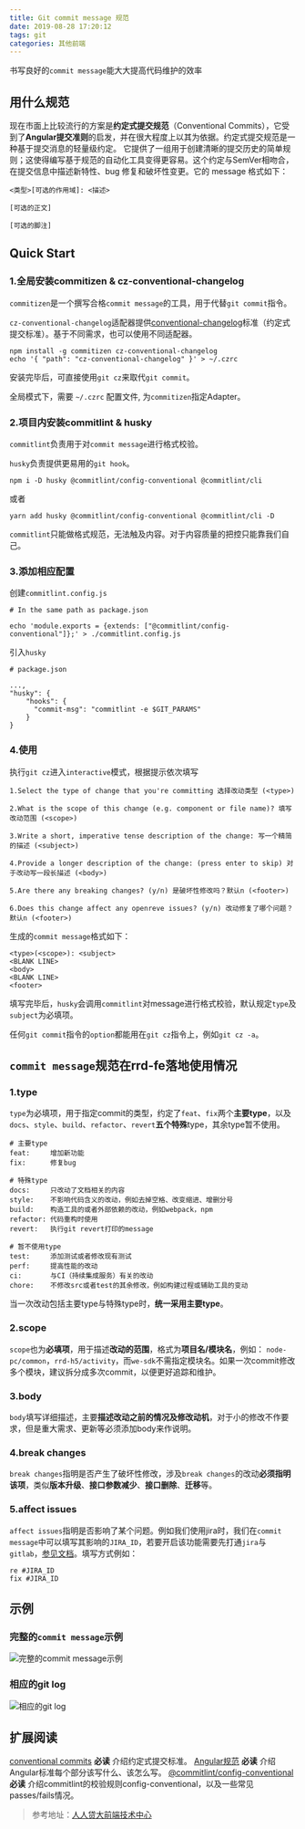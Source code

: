 ```yaml
---
title: Git commit message 规范
date: 2019-08-28 17:20:12
tags: git
categories: 其他前端
---
```


书写良好的`commit message`能大大提高代码维护的效率

<!-- more -->

## 用什么规范

现在市面上比较流行的方案是**约定式提交规范**（Conventional Commits），它受到了**Angular提交准则**的启发，并在很大程度上以其为依据。约定式提交规范是一种基于提交消息的轻量级约定。 它提供了一组用于创建清晰的提交历史的简单规则；这使得编写基于规范的自动化工具变得更容易。这个约定与SemVer相吻合，在提交信息中描述新特性、bug 修复和破坏性变更。它的 message 格式如下：

```
<类型>[可选的作用域]: <描述>

[可选的正文]

[可选的脚注]
```

## Quick Start

### 1.全局安装commitizen & cz-conventional-changelog

`commitizen`是一个撰写合格`commit message`的工具，用于代替`git commit`指令。

`cz-conventional-changelog`适配器提供[conventional-changelog](https://github.com/conventional-changelog/conventional-changelog)标准（约定式提交标准）。基于不同需求，也可以使用不同适配器。

```
npm install -g commitizen cz-conventional-changelog
echo '{ "path": "cz-conventional-changelog" }' > ~/.czrc
```

安装完毕后，可直接使用`git cz`来取代`git commit`。

全局模式下，需要 `~/.czrc` 配置文件, 为`commitizen`指定Adapter。

### 2.项目内安装commitlint & husky

`commitlint`负责用于对`commit message`进行格式校验。

`husky`负责提供更易用的`git hook`。

`npm i -D husky @commitlint/config-conventional @commitlint/cli`

或者

`yarn add husky @commitlint/config-conventional @commitlint/cli -D`

`commitlint`只能做格式规范，无法触及内容。对于内容质量的把控只能靠我们自己。

### 3.添加相应配置

创建`commitlint.config.js`

```
# In the same path as package.json

echo 'module.exports = {extends: ["@commitlint/config-conventional"]};' > ./commitlint.config.js
```

引入`husky`

```
# package.json

...,
"husky": {
    "hooks": {
      "commit-msg": "commitlint -e $GIT_PARAMS"
    }
}
```

### 4.使用

执行`git cz`进入`interactive`模式，根据提示依次填写

```
1.Select the type of change that you're committing 选择改动类型 (<type>)

2.What is the scope of this change (e.g. component or file name)? 填写改动范围 (<scope>)

3.Write a short, imperative tense description of the change: 写一个精简的描述 (<subject>)

4.Provide a longer description of the change: (press enter to skip) 对于改动写一段长描述 (<body>)

5.Are there any breaking changes? (y/n) 是破坏性修改吗？默认n (<footer>)

6.Does this change affect any openreve issues? (y/n) 改动修复了哪个问题？默认n (<footer>)
```

生成的`commit message`格式如下：

```
<type>(<scope>): <subject>
<BLANK LINE>
<body>
<BLANK LINE>
<footer>
```

填写完毕后，`husky`会调用`commitlint`对message进行格式校验，默认规定`type`及`subject`为必填项。

任何`git commit`指令的`option`都能用在`git cz`指令上，例如`git cz -a`。

## `commit message`规范在rrd-fe落地使用情况

### 1.type

`type`为必填项，用于指定commit的类型，约定了`feat`、`fix`两个**主要type**，以及`docs`、`style`、`build`、`refactor`、`revert`**五个特殊**type，其余type暂不使用。

```
# 主要type
feat:     增加新功能
fix:      修复bug

# 特殊type
docs:     只改动了文档相关的内容
style:    不影响代码含义的改动，例如去掉空格、改变缩进、增删分号
build:    构造工具的或者外部依赖的改动，例如webpack，npm
refactor: 代码重构时使用
revert:   执行git revert打印的message

# 暂不使用type
test:     添加测试或者修改现有测试
perf:     提高性能的改动
ci:       与CI（持续集成服务）有关的改动
chore:    不修改src或者test的其余修改，例如构建过程或辅助工具的变动
```

当一次改动包括主要type与特殊type时，**统一采用主要type**。

### 2.scope

`scope`也为**必填项**，用于描述**改动的范围**，格式为**项目名/模块名**，例如：
`node-pc/common`，`rrd-h5/activity`，而`we-sdk`不需指定模块名。如果一次commit修改多个模块，建议拆分成多次commit，以便更好追踪和维护。

### 3.body

`body`填写详细描述，主要**描述改动之前的情况及修改动机**，对于小的修改不作要求，但是重大需求、更新等必须添加body来作说明。

### 4.break changes

`break changes`指明是否产生了破坏性修改，涉及`break changes`的改动**必须指明该项**，类似**版本升级**、**接口参数减少**、**接口删除**、**迁移**等。

### 5.affect issues

`affect issues`指明是否影响了某个问题。例如我们使用jira时，我们在`commit message`中可以填写其影响的`JIRA_ID`，若要开启该功能需要先打通`jira`与`gitlab`，[参见文档](https://docs.gitlab.com/ee/user/project/integrations/jira.html)。填写方式例如：

```
re #JIRA_ID
fix #JIRA_ID
```

## 示例

### 完整的`commit message`示例

![完整的commit message示例](https://frank-database.oss-cn-hangzhou.aliyuncs.com/img/2019-8-28-17-28-44.png)

### 相应的git log

![相应的git log](https://frank-database.oss-cn-hangzhou.aliyuncs.com/img/2019-8-28-17-29-9.png)

## 扩展阅读

[conventional commits](https://www.conventionalcommits.org/zh/v1.0.0-beta.3/) **必读** 介绍约定式提交标准。
[Angular规范](https://github.com/angular/angular/blob/22b96b9/CONTRIBUTING.md#-commit-message-guidelines) **必读** 介绍Angular标准每个部分该写什么、该怎么写。
[@commitlint/config-conventional](https://github.com/conventional-changelog/commitlint/tree/master/%40commitlint/config-conventional#type-enum) **必读** 介绍commitlint的校验规则config-conventional，以及一些常见passes/fails情况。

> 参考地址：[人人贷大前端技术中心](https://juejin.im/post/5d0b3f8c6fb9a07ec07fc5d0)

